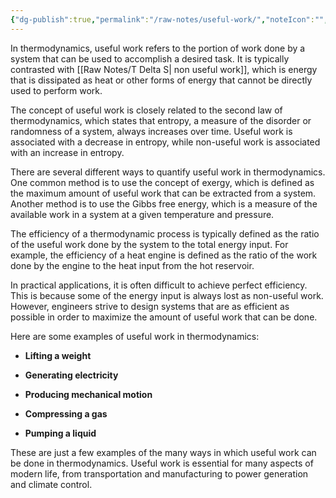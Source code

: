 ```yaml
---
{"dg-publish":true,"permalink":"/raw-notes/useful-work/","noteIcon":"","created":"2023-11-22T21:38:40.553+05:30","updated":"2023-11-22T21:38:40.553+05:30"}
---
```


In thermodynamics, useful work refers to the portion of work done by a system that can be used to accomplish a desired task. It is typically contrasted with [[Raw Notes/T Delta S\| non useful work]], which is energy that is dissipated as heat or other forms of energy that cannot be directly used to perform work.

The concept of useful work is closely related to the second law of thermodynamics, which states that entropy, a measure of the disorder or randomness of a system, always increases over time. Useful work is associated with a decrease in entropy, while non-useful work is associated with an increase in entropy.

There are several different ways to quantify useful work in thermodynamics. One common method is to use the concept of exergy, which is defined as the maximum amount of useful work that can be extracted from a system. Another method is to use the Gibbs free energy, which is a measure of the available work in a system at a given temperature and pressure.

The efficiency of a thermodynamic process is typically defined as the ratio of the useful work done by the system to the total energy input. For example, the efficiency of a heat engine is defined as the ratio of the work done by the engine to the heat input from the hot reservoir.

In practical applications, it is often difficult to achieve perfect efficiency. This is because some of the energy input is always lost as non-useful work. However, engineers strive to design systems that are as efficient as possible in order to maximize the amount of useful work that can be done.

Here are some examples of useful work in thermodynamics:

* **Lifting a weight**

* **Generating electricity**

* **Producing mechanical motion**

* **Compressing a gas**

* **Pumping a liquid**

These are just a few examples of the many ways in which useful work can be done in thermodynamics. Useful work is essential for many aspects of modern life, from transportation and manufacturing to power generation and climate control.